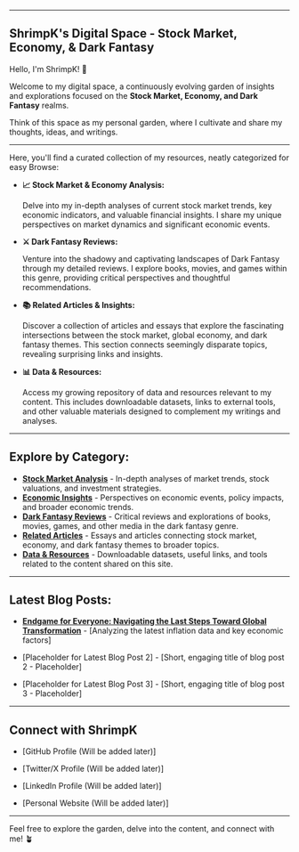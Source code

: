 -----

## ShrimpK's Digital Space - Stock Market, Economy, & Dark Fantasy

Hello, I'm ShrimpK\! 👋

Welcome to my digital space, a continuously evolving garden of insights and explorations focused on the **Stock Market, Economy, and Dark Fantasy** realms.

Think of this space as my personal garden, where I cultivate and share my thoughts, ideas, and writings.

---

Here, you'll find a curated collection of my resources, neatly categorized for easy Browse:

  * **📈 Stock Market & Economy Analysis:**

    Delve into my in-depth analyses of current stock market trends, key economic indicators, and valuable financial insights. I share my unique perspectives on market dynamics and significant economic events.

  * **⚔️ Dark Fantasy Reviews:**

    Venture into the shadowy and captivating landscapes of Dark Fantasy through my detailed reviews. I explore books, movies, and games within this genre, providing critical perspectives and thoughtful recommendations.

  * **📚 Related Articles & Insights:**

    Discover a collection of articles and essays that explore the fascinating intersections between the stock market, global economy, and dark fantasy themes. This section connects seemingly disparate topics, revealing surprising links and insights.

  * **📊 Data & Resources:**

    Access my growing repository of data and resources relevant to my content. This includes downloadable datasets, links to external tools, and other valuable materials designed to complement my writings and analyses.

---

## Explore by Category:

*   **[Stock Market Analysis](#stock-market-analysis)** -  In-depth analyses of market trends, stock valuations, and investment strategies.
*   **[Economic Insights](#economic-insights)** -  Perspectives on economic events, policy impacts, and broader economic trends.
*   **[Dark Fantasy Reviews](#dark-fantasy-reviews)** -  Critical reviews and explorations of books, movies, games, and other media in the dark fantasy genre.
*   **[Related Articles](#related-articles)** -  Essays and articles connecting stock market, economy, and dark fantasy themes to broader topics.
*   **[Data & Resources](#data-resources)** -  Downloadable datasets, useful links, and tools related to the content shared on this site.

---

## Latest Blog Posts:

*   **[Endgame for Everyone: Navigating the Last Steps Toward Global Transformation](_posts/2025-02-09-Endgame_for_Everyone_Navigating_the_Last_Steps_Toward_Global_Transformation.md)** - [Analyzing the latest inflation data and key economic factors]

*   [Placeholder for Latest Blog Post 2] - [Short, engaging title of blog post 2 - Placeholder]

*   [Placeholder for Latest Blog Post 3] - [Short, engaging title of blog post 3 - Placeholder]

---

## Connect with ShrimpK

*   [GitHub Profile (Will be added later)]

*   [Twitter/X Profile (Will be added later)]

*   [LinkedIn Profile (Will be added later)]

*   [Personal Website (Will be added later)]

---

Feel free to explore the garden, delve into the content, and connect with me\! 🪴
